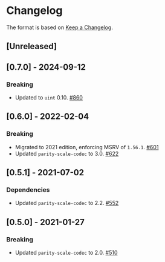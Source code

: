 # Changelog

The format is based on [Keep a Changelog].

[Keep a Changelog]: http://keepachangelog.com/en/1.0.0/

## [Unreleased]

## [0.7.0] - 2024-09-12
### Breaking
- Updated to `uint` 0.10. [#860](https://github.com/paritytech/parity-common/pull/860)

## [0.6.0] - 2022-02-04
### Breaking
- Migrated to 2021 edition, enforcing MSRV of `1.56.1`. [#601](https://github.com/paritytech/parity-common/pull/601)
- Updated `parity-scale-codec` to 3.0. [#622](https://github.com/paritytech/parity-common/pull/622)

## [0.5.1] - 2021-07-02
### Dependencies
- Updated `parity-scale-codec` to 2.2. [#552](https://github.com/paritytech/parity-common/pull/552)

## [0.5.0] - 2021-01-27
### Breaking
- Updated `parity-scale-codec` to 2.0. [#510](https://github.com/paritytech/parity-common/pull/510)
